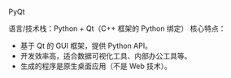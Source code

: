 PyQt

语言/技术栈：Python + Qt（C++ 框架的 Python 绑定）
核心特点：
- 基于 Qt 的 GUI 框架，提供 Python API。
- 开发效率高，适合数据可视化工具、内部办公工具等。
- 生成的程序是原生桌面应用（不是 Web 技术）。
